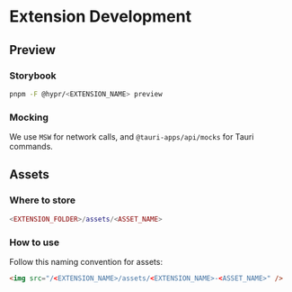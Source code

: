 # Extension Development

## Preview

### Storybook

```bash
pnpm -F @hypr/<EXTENSION_NAME> preview
```

### Mocking

We use `MSW` for network calls, and `@tauri-apps/api/mocks` for Tauri commands.

## Assets

### Where to store

```lua
<EXTENSION_FOLDER>/assets/<ASSET_NAME>
```

### How to use

Follow this naming convention for assets:

```html
<img src="/<EXTENSION_NAME>/assets/<EXTENSION_NAME>-<ASSET_NAME>" />
```
